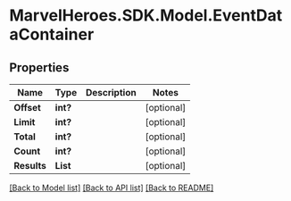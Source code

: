 # MarvelHeroes.SDK.Model.EventDataContainer
## Properties

Name | Type | Description | Notes
------------ | ------------- | ------------- | -------------
**Offset** | **int?** |  | [optional] 
**Limit** | **int?** |  | [optional] 
**Total** | **int?** |  | [optional] 
**Count** | **int?** |  | [optional] 
**Results** | **List** |  | [optional] 

[[Back to Model list]](../README.md#documentation-for-models) [[Back to API list]](../README.md#documentation-for-api-endpoints) [[Back to README]](../README.md)

